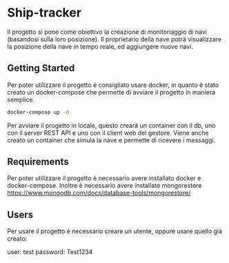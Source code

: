 # Ship-tracker

Il progetto si pone come obiettivo la creazione di monitoriaggio di navi (basandosi sulla loro posizione).
Il proprietario della nave potrà visualizzare la posizione della nave in tempo reale, ed aggiungere nuove navi.

## Getting Started

Per poter utilizzare il progetto è consigliato usare docker, in quanto è stato creato un docker-compose che permette di avviare il progetto in maniera semplice.

``` bash
docker-compose up -d
```

Per avviare il progetto in locale, questo crearà un container con il db, uno con il server REST API e uno con il client web del gestore.
Viene anche creato un container che simula la nave e permette di ricevere i messaggi.

## Requirements

Per poter utilizzare il progetto è necessario avere installato docker e docker-compose.
Inoltre è necessario avere installato mongorestore <https://www.mongodb.com/docs/database-tools/mongorestore/>

## Users

Per usare il progetto è necessario creare un utente, oppure usare quello già creato:

user: test
password: Test1234
